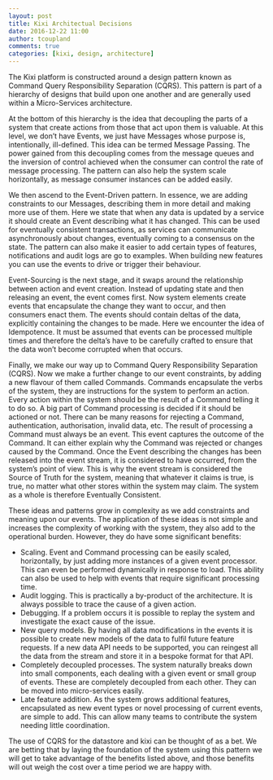 ```yaml
---
layout: post
title: Kixi Architectual Decisions
date: 2016-12-22 11:00
author: tcoupland
comments: true
categories: [kixi, design, architecture]
---
```

The Kixi platform is constructed around a design pattern known as Command Query Responsibility Separation (CQRS). This pattern is part of a hierarchy of designs that build upon one another and are generally used within a Micro-Services architecture.

At the bottom of this hierarchy is the idea that decoupling the parts of a system that create actions from those that act upon them is valuable. At this level, we don’t have Events, we just have Messages whose purpose is, intentionally, ill-defined. This idea can be termed Message Passing. The power gained from this decoupling comes from the message queues and the inversion of control achieved when the consumer can control the rate of message processing. The pattern can also help the system scale horizontally, as message consumer instances can be added easily.

We then ascend to the Event-Driven pattern. In essence, we are adding constraints to our Messages, describing them in more detail and making more use of them. Here we state that when any data is updated by a service it should create an Event describing what it has changed. This can be used for eventually consistent transactions, as services can communicate asynchronously about changes, eventually coming to a consensus on the state. The pattern can also make it easier to add certain types of features, notifications and audit logs are go to examples. When building new features you can use the events to drive or trigger their behaviour.

Event-Sourcing is the next stage, and it swaps around the relationship between action and event creation. Instead of updating state and then releasing an event, the event comes first. Now system elements create events that encapsulate the change they want to occur, and then consumers enact them. The events should contain deltas of the data, explicitly containing the changes to be made. Here we encounter the idea of Idempotence. It must be assumed that events can be processed multiple times and therefore the delta’s have to be carefully crafted to ensure that the data won’t become corrupted when that occurs.

Finally, we make our way up to Command Query Responsibility Separation (CQRS). Now we make a further change to our event constraints, by adding a new flavour of them called Commands. Commands encapsulate the verbs of the system, they are instructions for the system to perform an action. Every action within the system should be the result of a Command telling it to do so. A big part of Command processing is decided if it should be actioned or not. There can be many reasons for rejecting a Command, authentication, authorisation, invalid data, etc. The result of processing a Command must always be an event. This event captures the outcome of the Command. It can either explain why the Command was rejected or changes caused by the Command. Once the Event describing the changes has been released into the event stream, it is considered to have occurred, from the system’s point of view. This is why the event stream is considered the Source of Truth for the system, meaning that whatever it claims is true, is true, no matter what other stores within the system may claim.  The system as a whole is therefore Eventually Consistent.

These ideas and patterns grow in complexity as we add constraints and meaning upon our events. The application of these ideas is not simple and increases the complexity of working with the system, they also add to the operational burden. However, they do have some significant benefits:

* Scaling. Event and Command processing can be easily scaled, horizontally, by just adding more instances of a given event processor. This can even be performed dynamically in response to load. This ability can also be used to help with events that require significant processing time.
* Audit logging. This is practically a by-product of the architecture. It is always possible to trace the cause of a given action.
* Debugging. If a problem occurs it is possible to replay the system and investigate the exact cause of the issue.
* New query models. By having all data modifications in the events it is possible to create new models of the data to fulfil future feature requests. If a new data API needs to be supported, you can reingest all the data from the stream and store it in a bespoke format for that API.
* Completely decoupled processes. The system naturally breaks down into small components, each dealing with a given event or small group of events. These are completely decoupled from each other. They can be moved into micro-services easily.
* Late feature addition. As the system grows additional features, encapsulated as new event types or novel processing of current events, are simple to add. This can allow many teams to contribute the system needing little coordination.

The use of CQRS for the datastore and kixi can be thought of as a bet. We are betting that by laying the foundation of the system using this pattern we will get to take advantage of the benefits listed above, and those benefits will out weigh the cost over a time period we are happy with.
